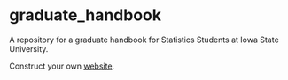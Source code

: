 # graduate_handbook

A repository for a graduate handbook for Statistics Students at Iowa State University. 

Construct your own [website](website.html).
